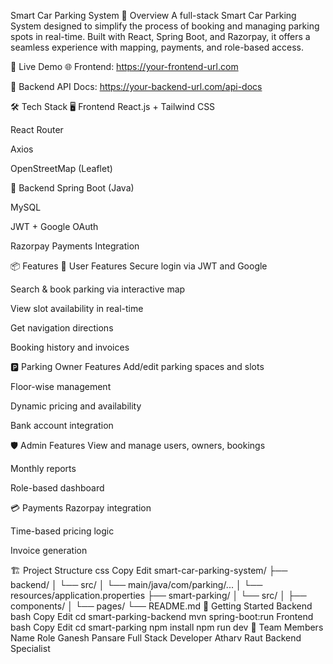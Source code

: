 Smart Car Parking System
📖 Overview
A full-stack Smart Car Parking System designed to simplify the process of booking and managing parking spots in real-time. Built with React, Spring Boot, and Razorpay, it offers a seamless experience with mapping, payments, and role-based access.

🔗 Live Demo
🌐 Frontend: https://your-frontend-url.com

🔧 Backend API Docs: https://your-backend-url.com/api-docs

🛠️ Tech Stack
🖥️ Frontend
React.js + Tailwind CSS

React Router

Axios

OpenStreetMap (Leaflet)

🧠 Backend
Spring Boot (Java)

MySQL

JWT + Google OAuth

Razorpay Payments Integration

📦 Features
🚙 User Features
Secure login via JWT and Google

Search & book parking via interactive map

View slot availability in real-time

Get navigation directions

Booking history and invoices

🅿️ Parking Owner Features
Add/edit parking spaces and slots

Floor-wise management

Dynamic pricing and availability

Bank account integration

🛡️ Admin Features
View and manage users, owners, bookings

Monthly reports

Role-based dashboard

💳 Payments
Razorpay integration

Time-based pricing logic

Invoice generation

🏗️ Project Structure
css
Copy
Edit
smart-car-parking-system/
├── backend/
│   └── src/
│       └── main/java/com/parking/...
│       └── resources/application.properties
├── smart-parking/
│   └── src/
│       ├── components/
│       └── pages/
└── README.md
🚀 Getting Started
Backend
bash
Copy
Edit
cd smart-parking-backend
mvn spring-boot:run
Frontend
bash
Copy
Edit
cd smart-parking
npm install
npm run dev
🤝 Team Members
Name	Role
Ganesh Pansare	Full Stack Developer
Atharv Raut	Backend Specialist
